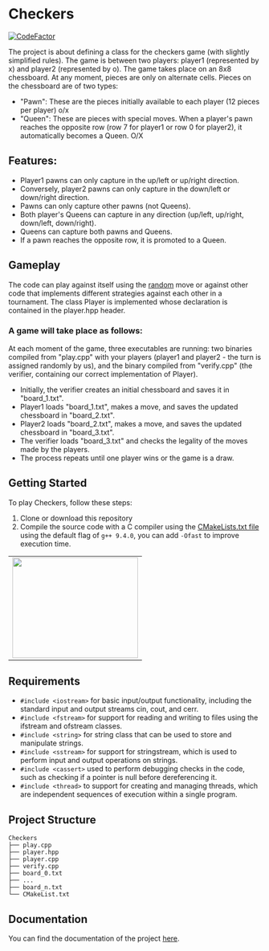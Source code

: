 # Checkers

[![CodeFactor](https://www.codefactor.io/repository/github/andreramolivaz/checkers/badge)](https://www.codefactor.io/repository/github/andreramolivaz/checkers)

The project is about defining a class for the checkers game (with slightly simplified rules). The game is between two players: player1 (represented by x) and player2 (represented by o). The game takes place on an 8x8 chessboard. At any moment, pieces are only on alternate cells. Pieces on the chessboard are of two types:
- "Pawn": These are the pieces initially available to each player (12 pieces per player) o/x
- "Queen": These are pieces with special moves. When a player's pawn reaches the opposite row (row 7 for player1 or row 0 for player2), it automatically becomes a Queen. O/X

## Features:

- Player1 pawns can only capture in the up/left or up/right direction. 
- Conversely, player2 pawns can only capture in the down/left or down/right direction.
- Pawns can only capture other pawns (not Queens).
- Both player's Queens can capture in any direction (up/left, up/right, down/left, down/right).
- Queens can capture both pawns and Queens.
- If a pawn reaches the opposite row, it is promoted to a Queen.

## Gameplay

The code can play against itself using the [random](https://github.com/andreramolivaz/Checkers/blob/4cecd190a7c04a2e5fb6e03f41c980c6e5b56b9b/player2.cpp#L343) move or against other code that implements different strategies against each other in a tournament. The class Player is implemented whose declaration is contained in the player.hpp header.

### A game will take place as follows:
At each moment of the game, three executables are running: two binaries compiled from "play.cpp" with your players (player1 and player2 - the turn is assigned randomly by us), and the binary compiled from "verify.cpp" (the verifier, containing our correct implementation of Player).
- Initially, the verifier creates an initial chessboard and saves it in "board_1.txt".
- Player1 loads "board_1.txt", makes a move, and saves the updated chessboard in "board_2.txt".
- Player2 loads "board_2.txt", makes a move, and saves the updated chessboard in "board_3.txt".
- The verifier loads "board_3.txt" and checks the legality of the moves made by the players.
- The process repeats until one player wins or the game is a draw.

## Getting Started

To play Checkers, follow these steps:

1. Clone or download this repository
2. Compile the source code with a C compiler using the [CMakeLists.txt file](https://github.com/andreramolivaz/Checkers/blob/77c635ec66a2123d45b7b4e445b28d11db4f1f44/CMakeLists.txt) using the default flag of `g++ 9.4.0`, you can add `-Ofast` to improve execution time. 



<div align="center">
 <table>
   <tr>
<td><img src="http://vdapoi.altervista.org/ezgif.com-gif-maker-6.gif" width="250" height="200" /><br>
</td> 
   </tr>
  </table>
</div>


## Requirements

- `#include <iostream>` for basic input/output functionality, including the standard input and output streams cin, cout, and cerr.
- `#include <fstream>` for support for reading and writing to files using the ifstream and ofstream classes.
- `#include <string>` for string class that can be used to store and manipulate strings.
- `#include <sstream>` for support for stringstream, which is used to perform input and output operations on strings.
- `#include <cassert>` used to perform debugging checks in the code, such as checking if a pointer is null before dereferencing it.
- `#include <thread>` to support for creating and managing threads, which are independent sequences of execution within a single program.


## Project Structure

    Checkers              
    ├── play.cpp                   
    ├── player.hpp
    ├── player.cpp
    ├── verify.cpp
    ├── board_0.txt
    ├── ...
    ├── board_n.txt
    └── CMakeList.txt

## Documentation

You can find the documentation of the project [here](https://andreramolivaz.github.io/Checkers-documentation/).
